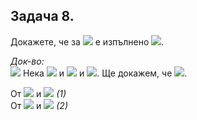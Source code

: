 ## Задача 8.

Докажете, че за <img src="https://latex.codecogs.com/svg.latex?\Large&space;\forall{A,B,C}"> е изпълнено <img src="https://latex.codecogs.com/svg.latex?\Large&space;A\setminus{(B\cup{C})}=(A\setminus{C})\setminus{(B\setminus{C})}">.

*Док-во:*<br><img src="https://latex.codecogs.com/svg.latex?\Large&space;(\subseteq)"> Нека <img src="https://latex.codecogs.com/svg.latex?\Large&space;x\in{A\setminus{(B\cup{C})}}\Rightarrow{x\in{A}}"> и <img src="https://latex.codecogs.com/svg.latex?\Large&space;x\notin{\underbrace{B\cup{C}}\Rightarrow{x\notin{B}}"> и <img src="https://latex.codecogs.com/svg.latex?\Large&space;x\notin{C}">. Ще докажем, че <img src="https://latex.codecogs.com/svg.latex?\Large&space;x\in{(A\setminus{C})}\setminus{(B\setminus{C})}">.

От <img src="https://latex.codecogs.com/svg.latex?\Large&space;x\in{A}"> и <img src="https://latex.codecogs.com/svg.latex?\Large&space;x\notin{C}\Rightarrow{\underline{x\in{A\setminus{C}}}}"> *(1)*<br>
От <img src="https://latex.codecogs.com/svg.latex?\Large&space;x\notin{B}"> и <img src="https://latex.codecogs.com/svg.latex?\Large&space;x\in{C}\Rightarrow{\underline{x\notin{B\setminus{C}}}}"> *(2)*


